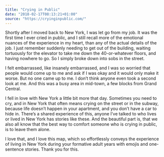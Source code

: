 ```yaml
---
title: "Crying in Public"
date: "2018-02-17T08:13:21+01:00"
source: "https://cryinginpublic.com/"
---
```


Shortly after I moved back to New York, I was let go from my job. It was the first time I ever cried in public, and I still recall more of the emotional nuances of the experience in my heart, than any of the actual details of the job. I just remember suddenly needing to get out of the building, waiting tortuously for the elevator to take me down the 40-or-whatever floors, and having nowhere to go. So I simply broke down into sobs in the street.

I felt embarrassed, like insanely embarrassed, and I was so worried that people would come up to me and ask if I was okay and it would only make it worse. But no one came up to me. I don’t think anyone even took a second look at me. And this was a busy area in mid-town, a few blocks from Grand Central.

I fell in love with New York a little bit more that day. Sometimes you need to cry, and in New York that often means crying on the street or in the subway, because life doesn’t happen in your apartment, and you don’t have a car to hide in. There’s a shared experience of this, anyone I’ve talked to who lives or lived in New York has stories like these. And the beautiful part is, that we also all know that the best way to comfort someone who is crying in public, is to leave them alone.

I love that, and I love this map, which so effortlessly conveys the experience of living in New York during your formative adult years with emojis and one-sentence stories. Thank you for this.
